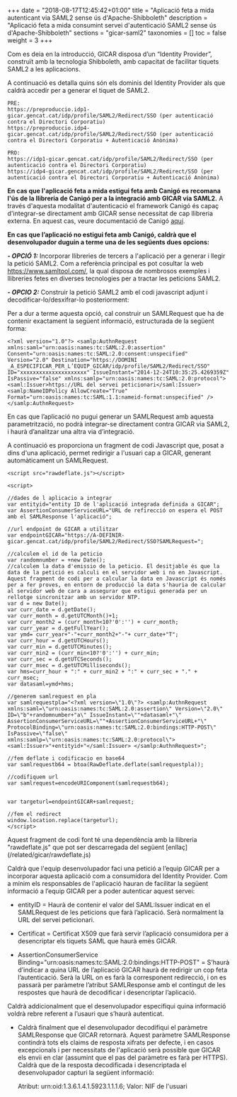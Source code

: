 +++
date        = "2018-08-17T12:45:42+01:00"
title       = "Aplicació feta a mida autenticant via SAML2 sense ús d'Apache-Shibboleth"
description = "Aplicació feta a mida consumint servei d'autenticació SAML2 sense ús d'Apache-Shibboleth"
sections    = "gicar-saml2"
taxonomies  = []
toc			= false
weight 		= 3
+++

Com es deia en la introducció, GICAR disposa d’un “Identity Provider”, construït amb la tecnologia Shibboleth, amb capacitat de facilitar tiquets SAML2 a les aplicacions. 

A continuació es detalla quins són els dominis del Identity Provider als que caldrà accedir per a generar el tiquet de SAML2.

	PRE: 
	https://preproduccio.idp1-gicar.gencat.cat/idp/profile/SAML2/Redirect/SSO (per autenticació contra el Directori Corporatiu)
	https://preproduccio.idp4-gicar.gencat.cat/idp/profile/SAML2/Redirect/SSO (per autenticació contra el Directori Corporatiu + Autenticació Anònima)

	PRO: 
	https://idp1-gicar.gencat.cat/idp/profile/SAML2/Redirect/SSO (per autenticació contra el Directori Corporatiu)
	https://idp4-gicar.gencat.cat/idp/profile/SAML2/Redirect/SSO (per autenticació contra el Directori Corporatiu + Autenticació Anònima)

**En cas que l'aplicació feta a mida estigui feta amb Canigó es recomana l'ús de la llibreria de Canigó per a la integració amb GICAR via SAML2.**
A través d'aquesta modalitat d'autenticació el framework Canigó és capaç d'integrar-se directament amb GICAR sense necessitat de cap llibreria externa. En aquest cas, veure documentació de Canigó [aquí](https://canigo.ctti.gencat.cat/howtos/2018-08-Canigo-SAML/).

**En cas que l’aplicació no estigui feta amb Canigó, caldrà que el desenvolupador duguin a terme una de les següents dues opcions:**

***- OPCIÓ 1:*** 
Incorporar llibreries de tercers a l'aplicació per a generar i llegir la petició SAML2. Com a referència principal es pot cosultar la web https://www.samltool.com/, la qual disposa de nombrosos exemples i llibreries fetes en diverses tecnologies per a tractar les peticions SAML2.

***- OPCIO 2:*** 
Construir la petició SAML2 amb el codi javascript adjunt i decodificar-lo/desxifrar-lo posteriorment:

Per a dur a terme aquesta opció, cal construir un SAMLRequest que ha de contenir exactament la següent informació, estructurada de la següent forma:

	<?xml version="1.0"?> <samlp:AuthnRequest xmlns:saml="urn:oasis:names:tc:SAML:2.0:assertion" Consent="urn:oasis:names:tc:SAML:2.0:consent:unspecified" Version="2.0" Destination="https://DOMINI _A_ESPECIFICAR_PER_L’EQUIP_GICAR/idp/profile/SAML2/Redirect/SSO" ID="xxxxxxxxxxxxxxxxxxxxx" IssueInstant="2014-12-24T10:35:25.4269359Z" IsPassive="false" xmlns:samlp="urn:oasis:names:tc:SAML:2.0:protocol"> <saml:Issuer>https://URL del servei peticionari</saml:Issuer> <samlp:NameIDPolicy AllowCreate="True" Format="urn:oasis:names:tc:SAML:1.1:nameid-format:unspecified" /> </samlp:AuthnRequest>

En cas que l’aplicació no pugui generar un SAMLRequest amb aquesta parametrització, no podrà integrar-se directament contra GICAR via SAML2, i haurà d’analitzar una altra via d’integració.

A continuació es proporciona un fragment de codi Javascript que, posat a dins d'una aplicació, permet redirigir a l'usuari cap a GICAR, generant automàticament un SAMLRequest.

	<script src="rawdeflate.js"></script>

	<script>

	//dades de l aplicacio a integrar
	var entityid="entity ID de l'aplicació integrada definida a GICAR";
	var AssertionConsumerServiceURL="URL de refirecció on espera el POST amb el SAMLResponse l'aplicació";

	//url endpoint de GICAR a utilitzar
	var endpointGICAR="https://A-DEFINIR-gicar.gencat.cat/idp/profile/SAML2/Redirect/SSO?SAMLRequest=";

	//calculem el id de la peticio
	var randomnumber = +new Date();
	//calculem la data d'emissio de la peticio. El desitjable és que la data de la petició es calculi en el servidor web i no en Javascript. Aquest fragment de codi per a calcular la data en Javascript és només per a fer proves, en entorn de producció la data s'hauria de calcular al servidor web de cara a assegurar que estigui generada per un rellotge sincronitzar amb un servidor NTP.
	var d = new Date();
	var curr_date = d.getDate();
	var curr_month = d.getUTCMonth()+1;
	var curr_month2 = (curr_month<10?'0':'') + curr_month;
	var curr_year = d.getFullYear();
	var ymd= curr_year+"-"+curr_month2+"-"+ curr_date+"T";
	var curr_hour = d.getUTCHours();
	var curr_min = d.getUTCMinutes();
	var curr_min2 = (curr_min<10?'0':'') + curr_min;
	var curr_sec = d.getUTCSeconds();
	var curr_msec = d.getUTCMilliseconds();
	var hms=curr_hour + ":" + curr_min2 + ":" + curr_sec + "." + curr_msec;
	var datasaml=ymd+hms;

	//generem samlrequest en pla
	var samlrequestpla="<?xml version=\"1.0\"?> <samlp:AuthnRequest xmlns:saml=\"urn:oasis:names:tc:SAML:2.0:assertion\" Version=\"2.0\" ID=\"b"+randomnumber+"a\" IssueInstant=\""+datasaml+"\" AssertionConsumerServiceURL=\""+AssertionConsumerServiceURL+"\" ProtocolBinding=\"urn:oasis:names:tc:SAML:2.0:bindings:HTTP-POST\" IsPassive=\"false\" xmlns:samlp=\"urn:oasis:names:tc:SAML:2.0:protocol\"> <saml:Issuer>"+entityid+"</saml:Issuer> </samlp:AuthnRequest>";

	//fem deflate i codificacio en base64
	var samlrequestb64 = btoa(RawDeflate.deflate(samlrequestpla));

	//codifiquem url
	var samlrequest=encodeURIComponent(samlrequestb64);


	var targeturl=endpointGICAR+samlrequest;

	//fem el redirect
	window.location.replace(targeturl);
	</script>

Aquest fragment de codi font té una dependència amb la llibreria "rawdeflate.js" que pot ser descarregada del següent [enllaç] (/related/gicar/rawdeflate.js)

Caldrà que l'equip desenvolupador faci una petició a l’equip GICAR per a incorporar aquesta aplicació com a consumidora del Identity Provider. Com a mínim els responsables de l'aplicació hauran de facilitar la següent informació a l’equip GICAR per a poder autenticar aquest servei:

- entityID = Haurà de contenir el valor del SAML:Issuer indicat en el SAMLRequest de les peticions que farà l’aplicació. Serà normalment la URL del servei peticionari.

- Certificat = Certificat X509 que farà servir l’aplicació consumidora per a desencriptar els tiquets SAML que haurà emès GICAR.

- AssertionConsumerService Binding="urn:oasis:names:tc:SAML:2.0:bindings:HTTP-POST" = S’haurà d’indicar a quina URL de l’aplicació GICAR haurà de redirigir un cop feta l’autenticació. Serà la URL on es farà la corresponent redirecció, i on es passarà per paràmetre l’atribut SAMLResponse amb el contingut de les respostes que haurà de decodificar i desencriptar l’aplicació.

Caldrà addicionalment que el desenvolupador especifiqui quina informació voldrà rebre referent a l’usauri que s’haurà autenticat.

- Caldrà finalment que el desenvolupador decodifiqui el paràmetre SAMLResponse que GICAR retornarà. Aquest paràmetre SAMLResponse contindrà tots els claims de resposta xifrats per defecte, i en casos excepcionals i per necessitats de l'aplicació serà possible que GICAR els envii en clar (assumint que el pas del paràmetre es farà per HTTPS). Caldrà que de la resposta decodificada i desencriptada el desenvolupador capturi la següent informació:

	Atribut: urn:oid:1.3.6.1.4.1.5923.1.1.1.6; Valor: NIF de l'usuari

